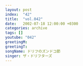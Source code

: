```yaml
---
layout: post
index:  "42"
title:  "vol.042"
date:   2002-07-18 12:00:00 +0300
categories: archive
tags: []
youtube: "042"
greetingM: 
greetingT: 
songName: ドリフのズンドコ節
singer: ザ・ドリフターズ
---
```

